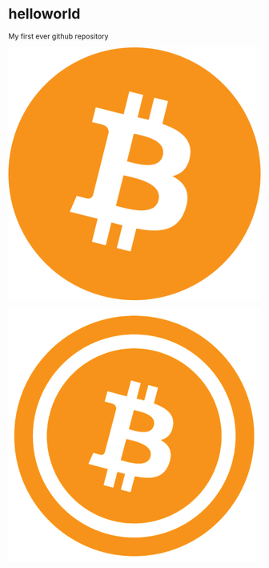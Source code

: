 # helloworld
My first ever github repository

![Bitcoin.png](Bitcoin.png)

![bitcoin_PNG31.png](bitcoin_PNG31.png)

